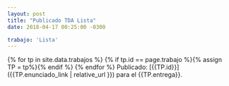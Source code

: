 ```yaml
---
layout: post
title: "Publicado TDA Lista"
date: 2018-04-17 00:25:00 -0300

trabajo: 'Lista'
---
```


{% for tp in site.data.trabajos %}
{% if tp.id == page.trabajo %}{% assign TP = tp%}{% endif %}
{% endfor %}
Publicado: [{{TP.id}}]({{TP.enunciado_link | relative_url }}) para el {{TP.entrega}}.
